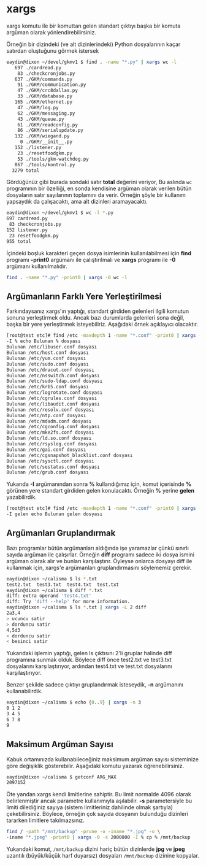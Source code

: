 # xargs

xargs komutu ile bir komuttan gelen standart çıktıyı başka bir komuta argüman olarak yönlendirebilirsiniz.

Örneğin bir dizindeki (ve alt dizinlerindeki) Python dosyalarının kaçar satırdan oluştuğunu görmek istersek

```bash
eaydin@dixon ~/devel/gkmv1 $ find . -name "*.py" | xargs wc -l
   697 ./cardread.py
    83 ./checkcronjobs.py
   637 ./GKM/commands.py
    91 ./GKM/communication.py
    47 ./GKM/crc8dallas.py
    33 ./GKM/database.py
   165 ./GKM/ethernet.py
    47 ./GKM/log.py
    62 ./GKM/messaging.py
    43 ./GKM/queue.py
    61 ./GKM/readconfig.py
    86 ./GKM/serialupdate.py
   132 ./GKM/wiegand.py
     0 ./GKM/__init__.py
   152 ./listener.py
    23 ./resetfoodgkm.py
    53 ./tools/gkm-watchdog.py
   867 ./tools/kontrol.py
  3279 total
  ```
  
  Gördüğünüz gibi burada sondaki satır **total** değerini veriyor, Bu aslında ```wc``` programının bir özelliği, en sonda kendisine argüman olarak verilen bütün dosyaların satır sayılarının toplamını da verir. Örneğin şöyle bir kullanım yapsaydık da çalışacaktı, ama alt dizinleri aramayacaktı.
  
  ```bash
  eaydin@dixon ~/devel/gkmv1 $ wc -l *.py
  697 cardread.py
   83 checkcronjobs.py
  152 listener.py
   23 resetfoodgkm.py
  955 total
  ```
  
  İçindeki boşluk karakteri geçen dosya isimlerinin kullanılabilmesi için **find** programı **-print0** argümanı ile çalıştırılmalı ve **xargs** programı ile **-0** argümanı kullanılmalıdır.
  
  ```bash
  find . -name "*.py" -print0 | xargs -0 wc -l
  ```
  
  ## Argümanların Farklı Yere Yerleştirilmesi
  
  Farkındaysanız xargs'ın yaptığı, standart girdiden gelenleri ilgili komutun sonuna yerleştirmek oldu. Ancak bazı durumlarda gelenleri sona değil, başka bir yere yerleştirmek isteyebiliriz. Aşağıdaki örnek açıklayıcı olacaktır.
  
```bash
[root@test etc]# find /etc -maxdepth 1 -name "*.conf" -print0 | xargs -0 \
-I % echo Bulunan % dosyası
Bulunan /etc/libuser.conf dosyası
Bulunan /etc/host.conf dosyası
Bulunan /etc/yum.conf dosyası
Bulunan /etc/sudo.conf dosyası
Bulunan /etc/dracut.conf dosyası
Bulunan /etc/nsswitch.conf dosyası
Bulunan /etc/sudo-ldap.conf dosyası
Bulunan /etc/krb5.conf dosyası
Bulunan /etc/logrotate.conf dosyası
Bulunan /etc/cgrules.conf dosyası
Bulunan /etc/libaudit.conf dosyası
Bulunan /etc/resolv.conf dosyası
Bulunan /etc/ntp.conf dosyası
Bulunan /etc/mdadm.conf dosyası
Bulunan /etc/cgconfig.conf dosyası
Bulunan /etc/mke2fs.conf dosyası
Bulunan /etc/ld.so.conf dosyası
Bulunan /etc/rsyslog.conf dosyası
Bulunan /etc/gai.conf dosyası
Bulunan /etc/cgsnapshot_blacklist.conf dosyası
Bulunan /etc/sysctl.conf dosyası
Bulunan /etc/sestatus.conf dosyası
Bulunan /etc/grub.conf dosyası
```

Yukarıda **-I** argümanından sonra **%** kullandığımız için, komut içerisinde **%** görünen yere standart girdiden gelen konulacaktı. Örneğin **%** yerine **gelen** yazabilirdik.


```bash
[root@test etc]# find /etc -maxdepth 1 -name "*.conf" -print0 | xargs -0 \
-I gelen echo Bulunan gelen dosyası
```

## Argümanları Gruplandırmak

Bazı programlar bütün argümanları aldığında işe yaramazlar çünkü sınırlı sayıda argüman ile çalışırlar. Örneğin **diff** programı sadece iki dosya ismini argüman olarak alır ve bunları karşılaştırır. Öyleyse onlarca dosyayı diff ile kullanmak için, xargs'e argümanları gruplandırmasını söylememiz gerekir.

```bash
eaydin@dixon ~/calisma $ ls *.txt
test2.txt  test3.txt  test4.txt  test.txt
eaydin@dixon ~/calisma $ diff *.txt
diff: extra operand 'test4.txt'
diff: Try 'diff --help' for more information.
eaydin@dixon ~/calisma $ ls *.txt | xargs -L 2 diff
2a3,4
> ucuncu satir
> dorduncu satir
4,5d3
< dorduncu satir
< besinci satir
```

Yukarıdaki işlemin yaptığı, gelen ls çıktısını 2'li gruplar halinde diff programına sunmak olduk. Böylece diff önce test2.txt ve test3.txt dosyalarını karşılaştırıyor, ardından test4.txt ve test.txt dosyalarını karşılaştırıyor.

Benzer şekilde sadece çıktıyı gruplandırmak isteseydik, **-n** argümanını kullanabilirdik.

```bash
eaydin@dixon ~/calisma $ echo {0..9} | xargs -n 3
0 1 2
3 4 5
6 7 8
9
```

## Maksimum Argüman Sayısı

Kabuk ortamınızda kullanabileceğiniz maksimum argüman sayısı sisteminize göre değişiklik gösterebilir. Aşağıdaki komutu yazarak öğrenebilirsiniz.

```bash
eaydin@dixon ~/calisma $ getconf ARG_MAX
2097152
```

Öte yandan xargs kendi limitlerine sahiptir. Bu limit normalde 4096 olarak belirlenmiştir ancak parametre kullanımıyla aşılabilir. **-s** parametersiyle bu limiti dilediğiniz sayıya (sistem limitleriniz dahilinde olmak şartıyla) çekebilirsiniz. Böylece, örneğin çok sayıda dosyanın bulunduğu dizinleri tararken limitlere takılmazsınız.

```bash
find / -path "/mnt/backup" -prune -o -iname "*.jpg" -o \
-iname "*.jpeg" -print0 | xargs -0 -s 2000000 -I % cp % /mnt/backup
```

Yukarıdaki komut, ```/mnt/backup``` dizini hariç bütün dizinlerde **jpg** ve **jpeg** uzantılı (büyük/küçük harf duyarsız) dosyaları ```/mnt/backup``` dizinine kopyalar.